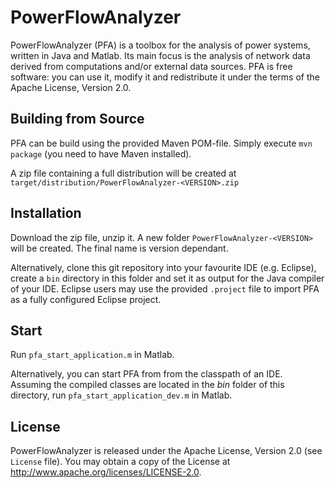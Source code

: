 PowerFlowAnalyzer
=================

PowerFlowAnalyzer (PFA) is a toolbox for the analysis of power systems, written in Java and Matlab. Its main focus is the analysis of network data derived from computations and/or external data sources.
PFA is free software: you can use it, modify it and redistribute it under the terms of the Apache License, Version 2.0.

Building from Source
--------------------
PFA can be build using the provided Maven POM-file. Simply execute `mvn package` (you need to have Maven installed).

A zip file containing a full distribution will be created at `target/distribution/PowerFlowAnalyzer-<VERSION>.zip`

Installation
------------
Download the zip file, unzip it. A new folder `PowerFlowAnalyzer-<VERSION>` will be created. The final name is version dependant. 

Alternatively, clone this git repository into your favourite IDE (e.g. Eclipse), create a `bin` directory in this folder and set it as output for the Java compiler of your IDE. Eclipse users may use the provided `.project` file to import PFA as a fully configured Eclipse project.

Start
-----
Run `pfa_start_application.m` in Matlab.

Alternatively, you can start PFA from from the classpath of an IDE. Assuming the compiled classes are located in the _bin_ folder of this directory, run `pfa_start_application_dev.m` in Matlab.

License
-------
PowerFlowAnalyzer is released under the Apache License, Version 2.0 (see `License` file).
You may obtain a copy of the License at http://www.apache.org/licenses/LICENSE-2.0.